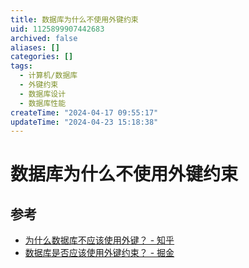 ```yaml
---
title: 数据库为什么不使用外键约束
uid: 1125899907442683
archived: false
aliases: []
categories: []
tags:
  - 计算机/数据库
  - 外键约束
  - 数据库设计
  - 数据库性能
createTime: "2024-04-17 09:55:17"
updateTime: "2024-04-23 15:18:38"
---
```


# 数据库为什么不使用外键约束

## 参考

- [为什么数据库不应该使用外键？ - 知乎](https://zhuanlan.zhihu.com/p/252840511)
- [数据库是否应该使用外键约束？ - 掘金](https://juejin.cn/post/7177534316396691512)
